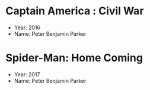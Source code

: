 # Captain America : Civil War
- Year: 2016
- Name: Peter Benjamin Parker

# Spider-Man: Home Coming
- Year: 2017
- Name: Peter Benjamin Parker
